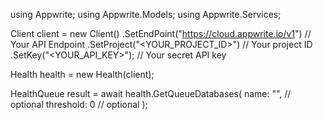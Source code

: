 using Appwrite;
using Appwrite.Models;
using Appwrite.Services;

Client client = new Client()
    .SetEndPoint("https://cloud.appwrite.io/v1") // Your API Endpoint
    .SetProject("&lt;YOUR_PROJECT_ID&gt;") // Your project ID
    .SetKey("&lt;YOUR_API_KEY&gt;"); // Your secret API key

Health health = new Health(client);

HealthQueue result = await health.GetQueueDatabases(
    name: "<NAME>", // optional
    threshold: 0 // optional
);